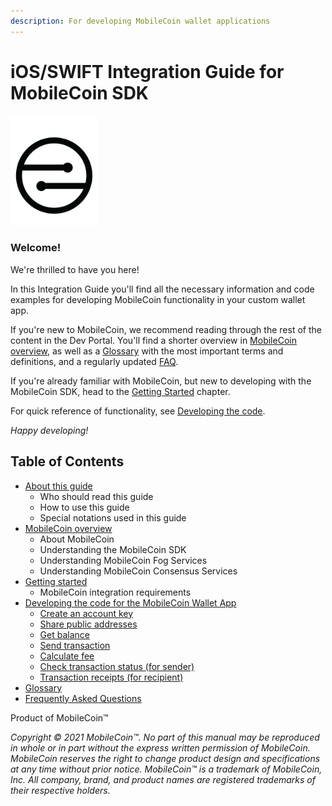 ```yaml
---
description: For developing MobileCoin wallet applications
---
```


# iOS/SWIFT Integration Guide for MobileCoin SDK

![MobileCoin logo](.gitbook/assets/mobilecoin-logo.png)

### Welcome!

We're thrilled to have you here!

In this Integration Guide you'll find all the necessary information and code examples for developing MobileCoin functionality in your custom wallet app.

If you're new to MobileCoin, we recommend reading through the rest of the content in the Dev Portal. You'll find a shorter overview in [MobileCoin overview](docs/mobilecoin.md), as well as a [Glossary](docs/glossary.md) with the most important terms and definitions, and a regularly updated [FAQ](docs/faq.md).

If you're already familiar with MobileCoin, but new to developing with the MobileCoin SDK, head to the [Getting Started](docs/getting-started.md) chapter.

For quick reference of functionality, see [Developing the code](docs/dev-overview/).

_Happy developing!_

## Table of Contents

* [About this guide](docs/docs/about.md)
  * Who should read this guide
  * How to use this guide
  * Special notations used in this guide
* [MobileCoin overview](docs/docs/mobilecoin.md)
  * About MobileCoin
  * Understanding the MobileCoin SDK
  * Understanding MobileCoin Fog Services
  * Understanding MobileCoin Consensus Services
* [Getting started](docs/docs/getting-started.md)
  * MobileCoin integration requirements
* [Developing the code for the MobileCoin Wallet App](docs/docs/dev-overview/)
  * [Create an account key](docs/docs/dev-overview/create-account-key.md)
  * [Share public addresses](docs/docs/dev-overview/share-public-addresses.md)
  * [Get balance](docs/docs/dev-overview/get-balance.md)
  * [Send transaction](docs/docs/dev-overview/send-transaction.md)
  * [Calculate fee](docs/docs/dev-overview/calculate-fee.md)
  * [Check transaction status (for sender)](docs/docs/dev-overview/check-transaction-status.md)
  * [Transaction receipts (for recipient)](docs/docs/dev-overview/transaction-receipts.md)
* [Glossary](docs/docs/glossary.md)
* [Frequently Asked Questions](docs/docs/faq.md)

Product of MobileCoin™

_Copyright © 2021 MobileCoin™. No part of this manual may be reproduced in whole or in part without the express written permission of MobileCoin. MobileCoin reserves the right to change product design and specifications at any time without prior notice. MobileCoin™ is a trademark of MobileCoin, Inc. All company, brand, and product names are registered trademarks of their respective holders._
